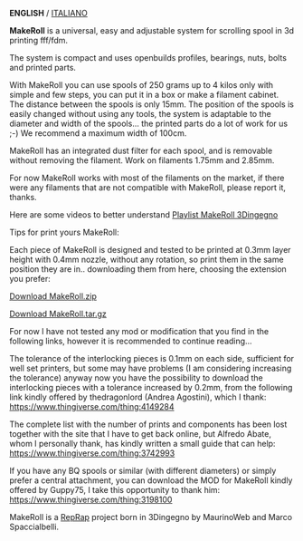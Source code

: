 **ENGLISH** / [ITALIANO](README(IT).md)

**MakeRoll** is a universal, easy and adjustable system for scrolling spool in 3d printing fff/fdm.

The system is compact and uses openbuilds profiles, bearings, nuts, bolts and printed parts.

With MakeRoll you can use spools of 250 grams up to 4 kilos only with simple and few steps, you can put it in a box or make a filament cabinet. The distance between the spools is only 15mm.
The position of the spools is easily changed without using any tools, the system is adaptable to the diameter and width of the spools... the printed parts do a lot of work for us ;-)
We recommend a maximum width of 100cm.

MakeRoll has an integrated dust filter for each spool, and is removable without removing the filament. Work on filaments 1.75mm and 2.85mm.

For now MakeRoll works with most of the filaments on the market, if there were any filaments that are not compatible with MakeRoll, please report it, thanks.

Here are some videos to better understand [Playlist MakeRoll 3Dingegno](https://www.youtube.com/playlist?list=PLQNfSBT6MZGRoyhgSXX5KtdG6Ll7bRw73)

Tips for print yours MakeRoll:

Each piece of MakeRoll is designed and tested to be printed at 0.3mm layer height with 0.4mm nozzle, without any rotation, so print them in the same position they are in.. downloading them from here, choosing the extension you prefer:

[Download MakeRoll.zip](https://github.com/3dingegno/MakeRoll/archive/1.0.1.zip)

[Download MakeRoll.tar.gz](https://github.com/3dingegno/MakeRoll/archive/1.0.1.tar.gz)

For now I have not tested any mod or modification that you find in the following links, however it is recommended to continue reading...

The tolerance of the interlocking pieces is 0.1mm on each side, sufficient for well set printers, but some may have problems (I am considering increasing the tolerance) anyway now you have the possibility to download the interlocking pieces with a tolerance increased by 0.2mm, from the following link kindly offered by thedragonlord (Andrea Agostini), which I thank:
https://www.thingiverse.com/thing:4149284

The complete list with the number of prints and components has been lost together with the site that I have to get back online, but Alfredo Abate, whom I personally thank, has kindly written a small guide that can help:
https://www.thingiverse.com/thing:3742993

If you have any BQ spools or similar (with different diameters) or simply prefer a central attachment, you can download the MOD for MakeRoll kindly offered by Guppy75, I take this opportunity to thank him:
https://www.thingiverse.com/thing:3198100


MakeRoll is a [RepRap](http://reprap.org/wiki/MakeRoll) project born in 3Dingegno by MaurinoWeb and Marco Spaccialbelli.

